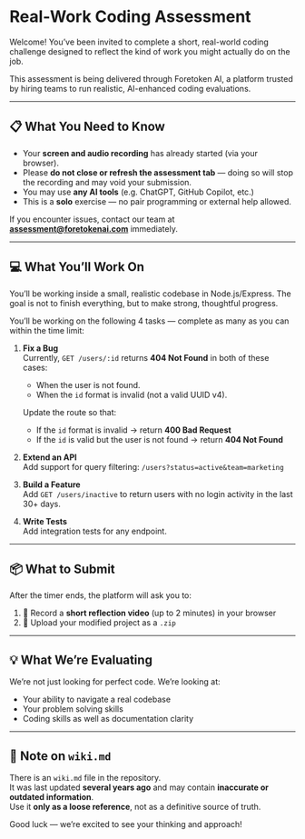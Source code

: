 # Real-Work Coding Assessment

Welcome! You’ve been invited to complete a short, real-world coding challenge designed to reflect the kind of work you might actually do on the job.

This assessment is being delivered through Foretoken AI, a platform trusted by hiring teams to run realistic, AI-enhanced coding evaluations.

---

## 📋 What You Need to Know

- Your **screen and audio recording** has already started (via your browser).
- Please **do not close or refresh the assessment tab** — doing so will stop the recording and may void your submission.
- You may use **any AI tools** (e.g. ChatGPT, GitHub Copilot, etc.)
- This is a **solo** exercise — no pair programming or external help allowed.

If you encounter issues, contact our team at **[assessment@foretokenai.com](mailto:assessment@foretokenai.com)** immediately.

---

## 💻 What You’ll Work On

You’ll be working inside a small, realistic codebase in Node.js/Express. The goal is not to finish everything, but to make strong, thoughtful progress.

You’ll be working on the following 4 tasks — complete as many as you can within the time limit:

1. **Fix a Bug**  
   Currently, `GET /users/:id` returns **404 Not Found** in both of these cases:
   - When the user is not found.
   - When the `id` format is invalid (not a valid UUID v4).  
   
   Update the route so that:
   - If the `id` format is invalid → return **400 Bad Request**
   - If the `id` is valid but the user is not found → return **404 Not Found**

2. **Extend an API**  
   Add support for query filtering: `/users?status=active&team=marketing`

3. **Build a Feature**  
   Add `GET /users/inactive` to return users with no login activity in the last 30+ days.

4. **Write Tests**  
   Add integration tests for any endpoint.

---

## 📦 What to Submit

After the timer ends, the platform will ask you to:

1. 🎤 Record a **short reflection video** (up to 2 minutes) in your browser
2. 📁 Upload your modified project as a `.zip`

---

## 💡 What We’re Evaluating

We’re not just looking for perfect code. We’re looking at:
- Your ability to navigate a real codebase
- Your problem solving skills
- Coding skills as well as documentation clarity

---
## 📄 Note on `wiki.md`

There is an `wiki.md` file in the repository.  
It was last updated **several years ago** and may contain **inaccurate or outdated information**.  
Use it **only as a loose reference**, not as a definitive source of truth.

Good luck — we’re excited to see your thinking and approach!